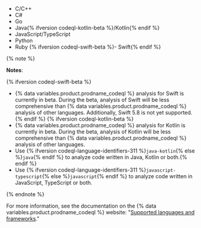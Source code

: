 <!-- If you update the list of supported languages for CodeQL, update docs-internal/content/get-started/learning-about-github/github-language-support.md to reflect the changes. -->
* C/C++
* C#
* Go
* Java{% ifversion codeql-kotlin-beta %}/Kotlin{% endif %}
* JavaScript/TypeScript
* Python
* Ruby
{% ifversion codeql-swift-beta %}- Swift{% endif %}

{% note %}

**Notes**:

{% ifversion codeql-swift-beta %}
* {% data variables.product.prodname_codeql %} analysis for Swift is currently in beta. During the beta, analysis of Swift will be less comprehensive than {% data variables.product.prodname_codeql %} analysis of other languages. Additionally, Swift 5.8 is not yet supported.{% endif %}
{% ifversion codeql-kotlin-beta %}
* {% data variables.product.prodname_codeql %} analysis for Kotlin is currently in beta. During the beta, analysis of Kotlin will be less comprehensive than {% data variables.product.prodname_codeql %} analysis of other languages.
* Use {% ifversion codeql-language-identifiers-311 %}`java-kotlin`{% else %}`java`{% endif %} to analyze code written in Java, Kotlin or both.{% endif %}
* Use {% ifversion codeql-language-identifiers-311 %}`javascript-typescript`{% else %}`javascript`{% endif %} to analyze code written in JavaScript, TypeScript or both.

{% endnote %}

For more information, see the documentation on the {% data variables.product.prodname_codeql %} website: "[Supported languages and frameworks](https://codeql.github.com/docs/codeql-overview/supported-languages-and-frameworks/)."
